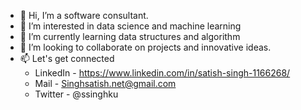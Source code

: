 - 👋 Hi, I’m a software consultant.
- 👀 I’m interested in data science and machine learning
- 🌱 I’m currently learning data structures and algorithm
- 💞️ I’m looking to collaborate on projects and innovative ideas.
- 📫 Let's get connected 
     - LinkedIn - https://www.linkedin.com/in/satish-singh-1166268/
     - Mail - Singhsatish.net@gmail.com
     - Twitter - @ssinghku


<!---
ersatty/ersatty is a ✨ special ✨ repository because its `README.md` (this file) appears on your GitHub profile.
You can click the Preview link to take a look at your changes.
--->
